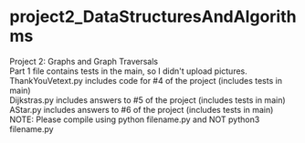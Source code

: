 # project2_DataStructuresAndAlgorithms
Project 2: Graphs and Graph Traversals  
Part 1 file contains tests in the main, so I didn't upload pictures.  
ThankYouVetext.py includes code for #4 of the project (includes tests in main)    
Dijkstras.py includes answers to #5 of the project (includes tests in main)   
AStar.py includes answers to #6 of the project (includes tests in main)   
NOTE: Please compile using python filename.py and NOT python3 filename.py
